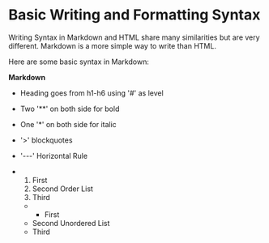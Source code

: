 # Basic Writing and Formatting Syntax

Writing Syntax in Markdown and HTML share many similarities but are very different. Markdown is a more simple way to write than HTML.

Here are some basic syntax in Markdown:

**Markdown**

- Heading goes from h1-h6 using '#' as level
- Two '**' on both side for bold
- One '*' on both side for italic
- '>' blockquotes
- '---' Horizontal Rule
- 1. First
  2. Second   Order List
  3. Third
  
  - - First
  - Second    Unordered List
  - Third


